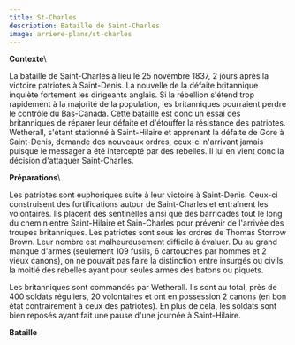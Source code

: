 ```yaml
---
title: St-Charles
description: Bataille de Saint-Charles
image: arriere-plans/st-charles
---
```


**Contexte**\

La bataille de Saint-Charles à lieu le 25 novembre 1837, 2 jours après la victoire patriotes à Saint-Denis. La nouvelle de la défaite britannique inquiète fortement les dirigeants anglais. Si la rébellion s'étend trop rapidement à la majorité de la population, les britanniques pourraient perdre le contrôle du Bas-Canada. Cette bataille est donc un essai des britanniques de réparer leur défaite et d'étouffer la résistance des patriotes. Wetherall, s'étant stationné à Saint-Hilaire et apprenant la défaite de Gore à Saint-Denis, demande des nouveaux ordres, ceux-ci n'arrivant jamais puisque le messager a été intercepté par des rebelles. Il lui en vient donc la décision d'attaquer Saint-Charles.



**Préparations**\

Les patriotes sont euphoriques suite à leur victoire à Saint-Denis. Ceux-ci construisent des fortifications autour de Saint-Charles et entraînent les volontaires. Ils placent des sentinelles ainsi que des barricades tout le long du chemin entre Saint-Hilaire et Sain-Charles pour prévenir de l'arrivée des troupes britanniques. Les patriotes sont sous les ordres de Thomas Storrow Brown. Leur nombre est malheureusement difficile à évaluer. Du au grand manque d'armes (seulement 109 fusils, 6 cartouches par hommes et 2 vieux canons), on ne pouvait pas faire la distinction entre insurgés ou civils, la moitié des rebelles ayant pour seules armes des batons ou piquets.

Les britanniques sont commandés par Wetherall. Ils sont au total, près de 400 soldats réguliers, 20 volontaires et ont en possession 2 canons (en bon état contrairement à ceux des patriotes). En plus de cela, les soldats sont bien reposés ayant fait une pause d'une journée à Saint-Hilaire.

**Bataille**
